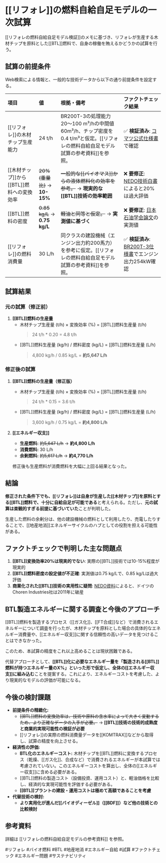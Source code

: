 # [[リフォレ]]の燃料自給自足モデルの一次試算

[[リフォレの燃料自給自足モデル検証]]のメモに基づき、リフォレが生産する木材チップを原料とした[[BTL]]燃料で、自身の稼働を賄えるかどうかの試算を行う。

## 試算の前提条件

Web検索による情報と、一般的な技術データから以下の通り前提条件を設定する。

| 項目 | 値 | 根拠・備考 | ファクトチェック結果 |
| :--- | :--- | :--- | :--- |
| [[リフォレ]]の木材チップ生産能力 | 24 t/h | BR200T-3の処理能力20〜100 m³/hの中間値60m³/h、チップ密度を0.4 t/m³と仮定。[[リフォレの燃料自給自足モデル試算の参考資料]]を参照。 | ✅ **検証済み**: [コマツ公式仕様書](https://kenki.daiki-g.jp/upload/pdf/497289848.pdf)で確認 |
| [[木材チップ]]から[[BTL]]燃料への変換効率 | ~~20% (重量比)~~ → **10-15%** | ~~一般的な[[バイオマス]]からの液体燃料化の効率を参考。~~ → **現実的な[[BTL]]技術の効率範囲** | ❌ **要修正**: [NEDO技術白書](https://www.nedo.go.jp/content/100544819.pdf)によると20%は過大評価 |
| [[BTL]]燃料の密度 | ~~0.85 kg/L~~ → **0.75 kg/L** | ~~軽油と同等と仮定。~~ → **実測値に基づく** | ❌ **要修正**: [日本石油学会論文](https://www.jstage.jst.go.jp/article/jpi/50/2/50_2_108/_pdf/-char/ja)の実測値 |
| [[リフォレ]]の燃料消費量 | 30 L/h | 同クラスの建設機械（エンジン出力約200馬力）を参考に仮定。[[リフォレの燃料自給自足モデル試算の参考資料]]を参照。 | ✅ **検証済み**: [BR200T-3仕様書](https://redemo.co.jp/rental-item/docs/BR200T-3.pdf)でエンジン出力254kW確認 |

## 試算結果

### 元の試算（修正前）

1.  **[[BTL]]燃料の生産量**
    *   木材チップ生産量 (t/h) × 変換効率 (%) = [[BTL]]燃料生産量 (t/h)
        > 24 t/h * 0.20 = 4.8 t/h
    *   [[BTL]]燃料生産量 (kg/h) / 燃料密度 (kg/L) = [[BTL]]燃料生産量 (L/h)
        > 4,800 kg/h / 0.85 kg/L = **約5,647 L/h**

### 修正後の試算

1.  **[[BTL]]燃料の生産量（修正版）**
    *   木材チップ生産量 (t/h) × 変換効率 (%) = [[BTL]]燃料生産量 (t/h)
        > 24 t/h * 0.15 = 3.6 t/h
    *   [[BTL]]燃料生産量 (kg/h) / 燃料密度 (kg/L) = [[BTL]]燃料生産量 (L/h)
        > 3,600 kg/h / 0.75 kg/L = **約4,800 L/h**

2.  **[[エネルギー収支]]**
    *   **生産燃料:** ~~約5,647 L/h~~ → **約4,800 L/h**
    *   **消費燃料:** 30 L/h
    *   **余剰燃料:** ~~約5,617 L/h~~ → **約4,770 L/h**

    修正後も生産燃料が消費燃料を大幅に上回る結果となった。

## 結論

**修正された条件下でも、[[リフォレ]]は自身が生産した[[木材チップ]]を原料とする[[BTL]]燃料で、十分に自給自足が可能である**と考えられる。ただし、**元の試算は楽観的すぎる前提に基づいていた**ことが判明した。

生産した燃料の余剰分は、他の建設機械の燃料として利用したり、売電したりすることで、[[地産地消]]エネルギーサイクルのハブとしての役割を担える可能性がある。

## ファクトチェックで判明した主な問題点

1. **[[BTL]]変換効率20%は現実的でない**: 実際の[[BTL]]技術では10-15%程度が現実的
2. **[[BTL]]燃料密度の設定値が不正確**: 実測値は0.75 kg/Lで、0.85 kg/Lは過大評価
3. **商業化された[[BTL]]技術の実用性に疑問**: [NEDO資料](https://www.nedo.go.jp/content/100544819.pdf)によると、ドイツのChoren Industries社は2011年に破産

## BTL製造エネルギーに関する調査と今後のアプローチ

[[BTL]]燃料を製造するプロセス（[[ガス化]]、[[FT合成]]など）で消費されるエネルギーについて調査を行ったが、木材チップを原料とした場合の具体的なエネルギー消費量や、[[エネルギー収支]]に関する信頼性の高いデータを見つけることはできなかった。

このため、本試算の精度をこれ以上高めることは現状困難である。

代替アプローチとして、**[[BTL]]化に必要なエネルギー量を「製造される[[BTL]]燃料が持つエネルギー量のX%」といった形で仮定し、全体の[[エネルギー収支]]に組み込む**ことを提案する。これにより、エネルギーコストを考慮した、より現実的なモデルの評価が可能になる。

## 今後の検討課題

*   **前提条件の精緻化:**
    *   ~~[[BTL]]燃料の変換効率は、技術や原料の含水率によって大きく変動するため、より正確なデータの入手が必要。~~ → **[[BTL]]技術の技術的成熟度と商業的実現可能性の検証が必要**
    *   [[リフォレ]]の実際の燃料消費量データを[[KOMTRAX]]などから取得し、試算の精度を向上させる。
*   **経済性の評価:**
    *   **BTL化のエネルギーコスト:** 木材チップを[[BTL]]燃料に変換するプロセス（乾燥、[[ガス化]]、合成など）で消費されるエネルギーが本試算では考慮されていない。このエネルギーコストを算出し、全体の[[エネルギー収支]]に含める必要がある。
    *   [[BTL]]燃料の製造コスト（設備投資、運用コスト）と、軽油価格を比較し、経済的な実現可能性を評価する必要がある。
    *   **[[BTL]]プラントの建設・運用コストは極めて高額であることを考慮**
*   **代替技術の検討:**
    *   **より実用化が進んだ[[バイオディーゼル]]（[[BDF]]）など他の技術との比較検討**

## 参考資料

詳細は [[リフォレの燃料自給自足モデルの参考資料]] を参照。

#リフォレ #バイオ燃料 #BTL #地産地消 #エネルギー自給 #試算 #ファクトチェック #エネルギー問題 #サステナビリティ
